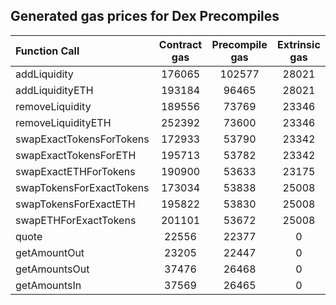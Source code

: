 ## Generated gas prices for Dex Precompiles

| Function Call            | Contract gas | Precompile gas | Extrinsic gas |
|:-------------------------|:------------:|:--------------:|:-------------:|
| addLiquidity             |    176065    |     102577     |     28021     |
| addLiquidityETH          |    193184    |     96465      |     28021     |
| removeLiquidity          |    189556    |     73769      |     23346     |
| removeLiquidityETH       |    252392    |     73600      |     23346     |
| swapExactTokensForTokens |    172933    |     53790      |     23342     |
| swapExactTokensForETH    |    195713    |     53782      |     23342     |
| swapExactETHForTokens    |    190900    |     53633      |     23175     |
| swapTokensForExactTokens |    173034    |     53838      |     25008     |
| swapTokensForExactETH    |    195822    |     53830      |     25008     |
| swapETHForExactTokens    |    201101    |     53672      |     25008     |
| quote                    |    22556     |     22377      |       0       |
| getAmountOut             |    23205     |     22447      |       0       |
| getAmountsOut            |    37476     |     26468      |       0       |
| getAmountsIn             |    37569     |     26465      |       0       |
